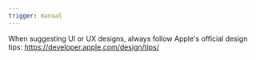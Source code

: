 ```yaml
---
trigger: manual
---
```


When suggesting UI or UX designs, always follow Apple's official design tips: https://developer.apple.com/design/tips/